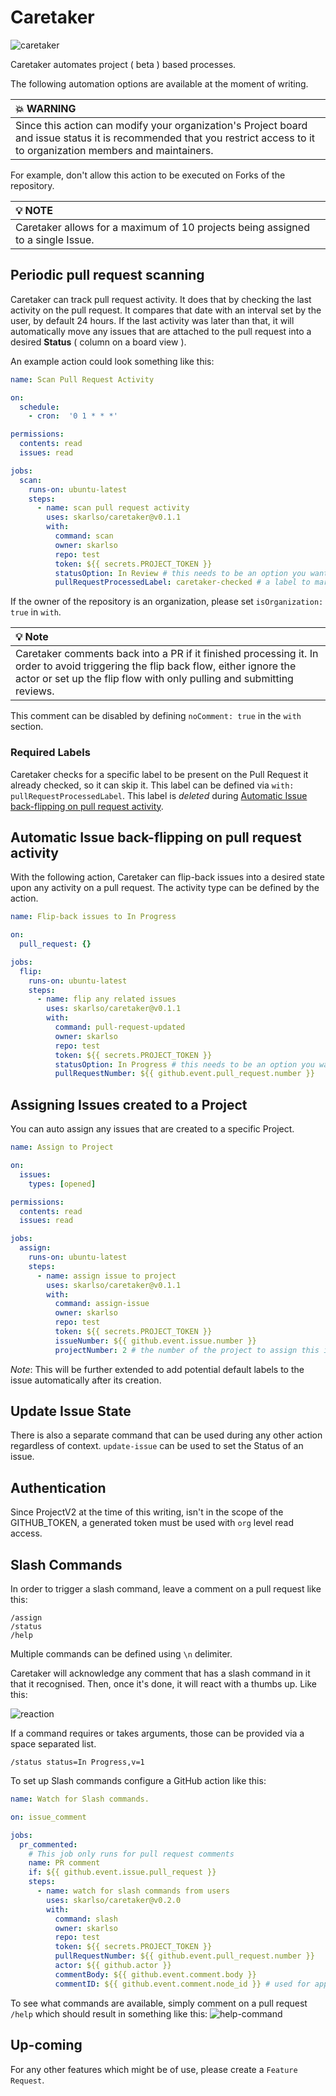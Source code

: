 # Caretaker

![caretaker](./img/caretaker_logo.png)

Caretaker automates project ( beta ) based processes.

The following automation options are available at the moment of writing.

| :boom: WARNING                                                                                                                                                            |
|:--------------------------------------------------------------------------------------------------------------------------------------------------------------------------|
| Since this action can modify your organization's Project board and issue status it is recommended that you restrict access to it to organization members and maintainers. |

For example, don't allow this action to be executed on Forks of the repository.

| :bulb: NOTE                                                                     |
|:--------------------------------------------------------------------------------|
| Caretaker allows for a maximum of 10 projects being assigned to a single Issue. |

## Periodic pull request scanning

Caretaker can track pull request activity. It does that by checking the last activity on the pull request.
It compares that date with an interval set by the user, by default 24 hours. If the last activity was later than that,
it will automatically move any issues that are attached to the pull request into a desired **Status** ( column on a board view ).

An example action could look something like this:

```yaml
name: Scan Pull Request Activity

on:
  schedule:
    - cron:  '0 1 * * *'

permissions:
  contents: read
  issues: read

jobs:
  scan:
    runs-on: ubuntu-latest
    steps:
      - name: scan pull request activity
        uses: skarlso/caretaker@v0.1.1
        with:
          command: scan
          owner: skarlso
          repo: test
          token: ${{ secrets.PROJECT_TOKEN }}
          statusOption: In Review # this needs to be an option you want the issue to land in
          pullRequestProcessedLabel: caretaker-checked # a label to mark the pull request as seen
```

If the owner of the repository is an organization, please set `isOrganization: true` in `with`.

| :bulb: Note                                                                                                                                                                                                |
|:-----------------------------------------------------------------------------------------------------------------------------------------------------------------------------------------------------------|
| Caretaker comments back into a PR if it finished processing it. In order to avoid triggering the flip back flow, either ignore the actor or set up the flip flow with only pulling and submitting reviews. |

This comment can be disabled by defining `noComment: true` in the `with` section.

### Required Labels

Caretaker checks for a specific label to be present on the Pull Request it already checked, so it can skip it.
This label can be defined via `with: pullRequestProcessedLabel`. This label is _deleted_ during
[Automatic Issue back-flipping on pull request activity](#automatic-issue-back-flipping-on-pull-request-activity).

## Automatic Issue back-flipping on pull request activity

With the following action, Caretaker can flip-back issues into a desired state upon any activity on a pull request.
The activity type can be defined by the action.

```yaml
name: Flip-back issues to In Progress

on:
  pull_request: {}

jobs:
  flip:
    runs-on: ubuntu-latest
    steps:
      - name: flip any related issues
        uses: skarlso/caretaker@v0.1.1
        with:
          command: pull-request-updated
          owner: skarlso
          repo: test
          token: ${{ secrets.PROJECT_TOKEN }}
          statusOption: In Progress # this needs to be an option you want the issue to land in
          pullRequestNumber: ${{ github.event.pull_request.number }}
```

## Assigning Issues created to a Project

You can auto assign any issues that are created to a specific Project.

```yaml
name: Assign to Project

on:
  issues:
    types: [opened]

permissions:
  contents: read
  issues: read

jobs:
  assign:
    runs-on: ubuntu-latest
    steps:
      - name: assign issue to project
        uses: skarlso/caretaker@v0.1.1
        with:
          command: assign-issue
          owner: skarlso
          repo: test
          token: ${{ secrets.PROJECT_TOKEN }}
          issueNumber: ${{ github.event.issue.number }}
          projectNumber: 2 # the number of the project to assign this issue to.
```

_Note_: This will be further extended to add potential default labels to the issue automatically after its creation.

## Update Issue State

There is also a separate command that can be used during any other action regardless of context.
`update-issue` can be used to set the Status of an issue.

## Authentication

Since ProjectV2 at the time of this writing, isn't in the scope of the GITHUB_TOKEN, a generated token must be used with
`org` level read access.

## Slash Commands

In order to trigger a slash command, leave a comment on a pull request like this:

```
/assign
/status
/help
```

Multiple commands can be defined using `\n` delimiter.

Caretaker will acknowledge any comment that has a slash command in it that it recognised. Then, once it's done, it will
react with a thumbs up. Like this:

![reaction](./img/reactions.png)

If a command requires or takes arguments, those can be provided via a space separated list.

```
/status status=In Progress,v=1 
```

To set up Slash commands configure a GitHub action like this:

```yaml
name: Watch for Slash commands.

on: issue_comment

jobs:
  pr_commented:
    # This job only runs for pull request comments
    name: PR comment
    if: ${{ github.event.issue.pull_request }}
    steps:
      - name: watch for slash commands from users
        uses: skarlso/caretaker@v0.2.0
        with:
          command: slash
          owner: skarlso
          repo: test
          token: ${{ secrets.PROJECT_TOKEN }}
          pullRequestNumber: ${{ github.event.pull_request.number }}
          actor: ${{ github.actor }}
          commentBody: ${{ github.event.comment.body }}
          commentID: ${{ github.event.comment.node_id }} # used for applying reactions
```

To see what commands are available, simply comment on a pull request `/help` which should result in something like this:
![help-command](img/help-command.png)

## Up-coming

For any other features which might be of use, please create a `Feature Request`.
